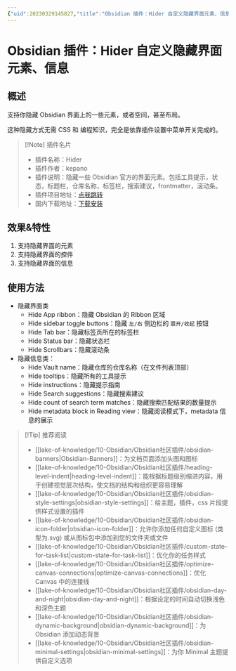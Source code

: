 ```yaml
---
{"uid":20230329145827,"title":"Obsidian 插件：Hider 自定义隐藏界面元素、信息","tags":["Obsidian","插件","自定义","界面美化","界面简化"],"description":"Obsidian 插件：Hider 自定义隐藏界面元素、信息。","author":"OS","type":"other","draft":false,"editable":false,"modified":20230911144733,"dg-publish":true,"permalink":"/lake-of-knowledge/10-obsidian/obsidian/obsidian-hider/","dgPassFrontmatter":true}
---
```



# Obsidian 插件：Hider 自定义隐藏界面元素、信息

## 概述

支持你隐藏 Obsidian 界面上的一些元素，或者空间，甚至布局。

这种隐藏方式无需 CSS 和 编程知识，完全是依靠插件设置中菜单开关完成的。

> [!Note] 插件名片
> - 插件名称：Hider
> - 插件作者：kepano
> - 插件说明：隐藏一些 Obsidian 官方的界面元素。包括工具提示，状态，标题栏，仓库名称，标签栏，搜索建议，frontmatter，滚动条。
> - 插件项目地址：[点我跳转](https://github.com/kepano/obsidian-hider)
> - 国内下载地址：[下载安装](https://pkmer.cn/products/plugin/pluginMarket/?obsidian-hider)

## 效果&特性

1. 支持隐藏界面的元素
2. 支持隐藏界面的控件
3. 支持隐藏界面的信息

## 使用方法

- 隐藏界面类
	- Hide App ribbon：隐藏 Obsidian 的 Ribbon 区域
	- Hide sidebar toggle buttons：隐藏 `左/右` 侧边栏的 `展开/收起` 按钮
	- Hide Tab bar：隐藏标签页所在的标签栏
	- Hide Status bar：隐藏状态栏
	- Hide Scrollbars：隐藏滚动条
- 隐藏信息类：
	- Hide Vault name：隐藏仓库的仓库名称（在文件列表顶部）
	- Hide tooltips：隐藏所有的工具提示
	- Hide instructions：隐藏提示指南
	- Hide Search suggestions：隐藏搜索建议
	- Hide count of search term matches：隐藏搜索匹配结果的数量提示
	- Hide metadata block in Reading view：隐藏阅读模式下，metadata 信息的展示

> [!Tip] 推荐阅读
> - [[lake-of-knowledge/10-Obsidian/Obsidian社区插件/obsidian-banners\|Obsidian-Banners]]：为文档页面添加头图和图标
> - [[lake-of-knowledge/10-Obsidian/Obsidian社区插件/heading-level-indent\|heading-level-indent]]：能根据标题级别缩进内容，用于创建视觉层次结构，使文档的结构和组织更容易理解
> - [[lake-of-knowledge/10-Obsidian/Obsidian社区插件/obsidian-style-settings\|obsidian-style-settings]]：给主题，插件，css 片段提供样式设置的插件
> - [[lake-of-knowledge/10-Obsidian/Obsidian社区插件/obsidian-icon-folder\|obsidian-icon-folder]]：允许你添加任何自定义图标 (类型为.svg) 或从图标包中添加到您的文件夹或文件
> - [[lake-of-knowledge/10-Obsidian/Obsidian社区插件/custom-state-for-task-list\|custom-state-for-task-list]]：优化你的任务样式
> - [[lake-of-knowledge/10-Obsidian/Obsidian社区插件/optimize-canvas-connections\|optimize-canvas-connections]]：优化 Canvas 中的连接线
> - [[lake-of-knowledge/10-Obsidian/Obsidian社区插件/obsidian-day-and-night\|obsidian-day-and-night]]：根据设定的时间自动切换浅色和深色主题
> - [[lake-of-knowledge/10-Obsidian/Obsidian社区插件/obsidian-dynamic-background\|obsidian-dynamic-background]]：为 Obsidian 添加动态背景
> - [[lake-of-knowledge/10-Obsidian/Obsidian社区插件/obsidian-minimal-settings\|obsidian-minimal-settings]]：为你 Minimal 主题提供自定义选项